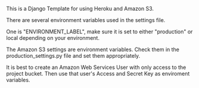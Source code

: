 This is a Django Template for using Heroku and Amazon S3.

There are several environment variables used in the settings file.

One is "ENVIRONMENT_LABEL", make sure it is set to either "production" or 
local depending on your environment.

The Amazon S3 settings are environment variables. Check them in the 
production_settings.py file and set them appropriately.

It is best to create an Amazon Web Services User with only access to the
project bucket. Then use that user's Access and Secret Key as enviroment
variables.

